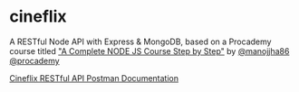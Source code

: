 # cineflix

A RESTful Node API with Express &amp; MongoDB, based on a Procademy course titled ["A Complete NODE JS Course Step by Step"](https://www.youtube.com/playlist?list=PL1BztTYDF-QPdTvgsjf8HOwO4ZVl_LhxS) by [@manojjha86](https://github.com/manojjha86/NODE-JS) [@procademy](https://www.youtube.com/playlist?list=PL1BztTYDF-QPdTvgsjf8HOwO4ZVl_LhxS)

[Cineflix RESTful API Postman Documentation](https://documenter.getpostman.com/view/28810590/2s9Xy5MAY7)
